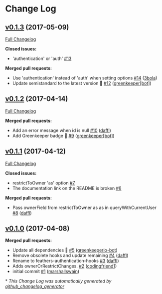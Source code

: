 # Change Log

## [v0.1.3](https://github.com/feathersjs/feathers-authentication-hooks/tree/v0.1.3) (2017-05-09)
[Full Changelog](https://github.com/feathersjs/feathers-authentication-hooks/compare/v0.1.2...v0.1.3)

**Closed issues:**

- 'authentication' or 'auth' [\#13](https://github.com/feathersjs/feathers-authentication-hooks/issues/13)

**Merged pull requests:**

- Use 'authentication' instead of 'auth' when setting options [\#14](https://github.com/feathersjs/feathers-authentication-hooks/pull/14) ([3bola](https://github.com/3bola))
- Update semistandard to the latest version 🚀 [\#12](https://github.com/feathersjs/feathers-authentication-hooks/pull/12) ([greenkeeper[bot]](https://github.com/integration/greenkeeper))

## [v0.1.2](https://github.com/feathersjs/feathers-authentication-hooks/tree/v0.1.2) (2017-04-14)
[Full Changelog](https://github.com/feathersjs/feathers-authentication-hooks/compare/v0.1.1...v0.1.2)

**Merged pull requests:**

- Add an error message when id is null [\#10](https://github.com/feathersjs/feathers-authentication-hooks/pull/10) ([daffl](https://github.com/daffl))
- Add Greenkeeper badge 🌴 [\#9](https://github.com/feathersjs/feathers-authentication-hooks/pull/9) ([greenkeeper[bot]](https://github.com/integration/greenkeeper))

## [v0.1.1](https://github.com/feathersjs/feathers-authentication-hooks/tree/v0.1.1) (2017-04-12)
[Full Changelog](https://github.com/feathersjs/feathers-authentication-hooks/compare/v0.1.0...v0.1.1)

**Closed issues:**

- restrictToOwner 'as' option  [\#7](https://github.com/feathersjs/feathers-authentication-hooks/issues/7)
- The documentation link on the README is broken [\#6](https://github.com/feathersjs/feathers-authentication-hooks/issues/6)

**Merged pull requests:**

- Pass ownerField from restrictToOwner as as in queryWithCurrentUser [\#8](https://github.com/feathersjs/feathers-authentication-hooks/pull/8) ([daffl](https://github.com/daffl))

## [v0.1.0](https://github.com/feathersjs/feathers-authentication-hooks/tree/v0.1.0) (2017-04-08)
**Merged pull requests:**

- Update all dependencies 🌴 [\#5](https://github.com/feathersjs/feathers-authentication-hooks/pull/5) ([greenkeeperio-bot](https://github.com/greenkeeperio-bot))
- Remove obsolete hooks and update remaining [\#4](https://github.com/feathersjs/feathers-authentication-hooks/pull/4) ([daffl](https://github.com/daffl))
- Rename to feathers-authentication-hooks [\#3](https://github.com/feathersjs/feathers-authentication-hooks/pull/3) ([daffl](https://github.com/daffl))
- Adds ownerOrRestrictChanges. [\#2](https://github.com/feathersjs/feathers-authentication-hooks/pull/2) ([codingfriend1](https://github.com/codingfriend1))
- initial commit [\#1](https://github.com/feathersjs/feathers-authentication-hooks/pull/1) ([marshallswain](https://github.com/marshallswain))



\* *This Change Log was automatically generated by [github_changelog_generator](https://github.com/skywinder/Github-Changelog-Generator)*